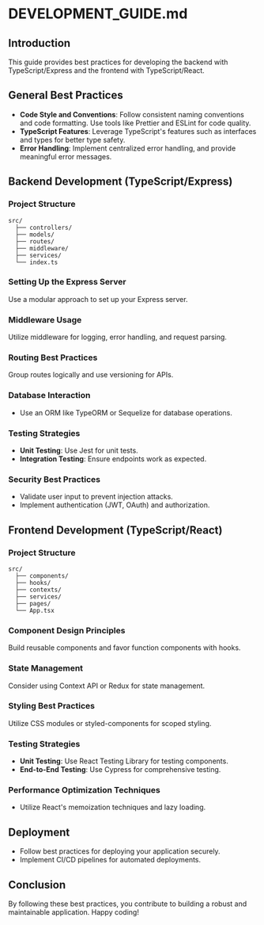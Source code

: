 # DEVELOPMENT_GUIDE.md

## Introduction
This guide provides best practices for developing the backend with TypeScript/Express and the frontend with TypeScript/React.

## General Best Practices
- **Code Style and Conventions**: Follow consistent naming conventions and code formatting. Use tools like Prettier and ESLint for code quality.
- **TypeScript Features**: Leverage TypeScript's features such as interfaces and types for better type safety.
- **Error Handling**: Implement centralized error handling, and provide meaningful error messages.

## Backend Development (TypeScript/Express)

### Project Structure
```
src/
  ├── controllers/
  ├── models/
  ├── routes/
  ├── middleware/
  ├── services/
  └── index.ts
```

### Setting Up the Express Server
Use a modular approach to set up your Express server.

### Middleware Usage
Utilize middleware for logging, error handling, and request parsing.

### Routing Best Practices
Group routes logically and use versioning for APIs.

### Database Interaction
- Use an ORM like TypeORM or Sequelize for database operations.

### Testing Strategies
- **Unit Testing**: Use Jest for unit tests.
- **Integration Testing**: Ensure endpoints work as expected.

### Security Best Practices
- Validate user input to prevent injection attacks.
- Implement authentication (JWT, OAuth) and authorization.

## Frontend Development (TypeScript/React)

### Project Structure
```
src/
  ├── components/
  ├── hooks/
  ├── contexts/
  ├── services/
  ├── pages/
  └── App.tsx
```

### Component Design Principles
Build reusable components and favor function components with hooks.

### State Management
Consider using Context API or Redux for state management.

### Styling Best Practices
Utilize CSS modules or styled-components for scoped styling.

### Testing Strategies
- **Unit Testing**: Use React Testing Library for testing components.
- **End-to-End Testing**: Use Cypress for comprehensive testing.

### Performance Optimization Techniques
- Utilize React's memoization techniques and lazy loading.

## Deployment
- Follow best practices for deploying your application securely.
- Implement CI/CD pipelines for automated deployments.

## Conclusion
By following these best practices, you contribute to building a robust and maintainable application. Happy coding!